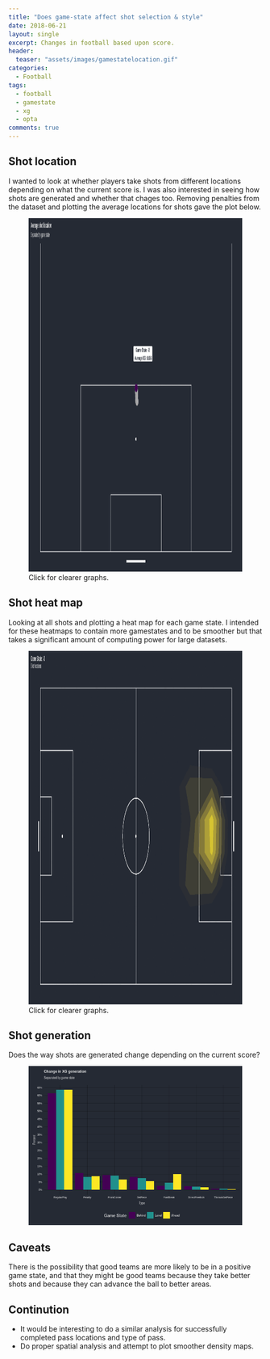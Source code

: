 ```yaml
---
title: "Does game-state affect shot selection & style"
date: 2018-06-21
layout: single
excerpt: Changes in football based upon score.
header:
  teaser: "assets/images/gamestatelocation.gif"
categories:
  - Football
tags:
  - football
  - gamestate
  - xg
  - opta
comments: true
---
```


## Shot location
I wanted to look at whether players take shots from different locations depending on what the current score is.  I was also interested in seeing how shots are generated and whether that chages too.
Removing penalties from the dataset and plotting the average locations for shots gave the plot below.

<figure class='centre'>
	<a href="/assets/images/avgshot.gif"><img src="/assets/images/avgshot.gif" width='1220' height='700'/></a>
	<figcaption>Click for clearer graphs.</figcaption>
</figure>
	
## Shot heat map
Looking at all shots and plotting a heat map for each game state.  I intended for these heatmaps to contain more gamestates and to be smoother but that takes a significant amount of computing power for large datasets.

<figure class='centre'>
	<a href="/assets/images/gamestatelocation.gif"><img src="/assets/images/gamestatelocation.gif" width='1220' height='700'/></a>
	<figcaption>Click for clearer graphs.</figcaption>
</figure>

## Shot generation
Does the way shots are generated change depending on the current score?

<figure class='centre'>
	<a href="/assets/images/buildup.png"><img src="/assets/images/buildup.png"></a>
</figure>

## Caveats
There is the possibility that good teams are more likely to be in a positive game state, and that they might be good teams because they take better shots and because they can advance the ball to better areas.

## Continution
- It would be interesting to do a similar analysis for successfully completed pass locations and type of pass.  
- Do proper spatial analysis and attempt to plot smoother density maps.
